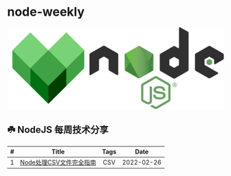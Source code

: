 # node-weekly

<div align="center" bgColor="#ccc">
  <img src="node.png">
</div>

##  ☘️ NodeJS 每周技术分享

| # | Title | Tags  | Date |
| :---: | :---: | :---: | :---: |
| 1 | [Node处理CSV文件完全指南](./articles/001/index.md) | CSV | 2022-02-26



